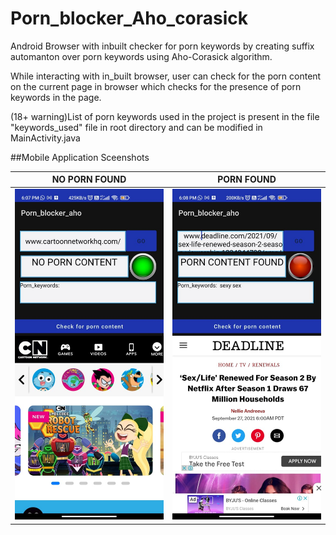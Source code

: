 # Porn_blocker_Aho_corasick
Android Browser with inbuilt checker for porn keywords by creating suffix automanton over porn keywords using Aho-Corasick algorithm.

While interacting with in_built browser, user can check for the porn content on the current page in browser which checks for the presence
of porn keywords in the page.

(18+ warning)List of porn keywords used in the project is present in the file "keywords_used" file in root directory and can be modified in
MainActivity.java

##Mobile Application Sceenshots

|                 NO PORN FOUND                 |                 PORN FOUND                       |
|:-------------------------------------------------:|:-------------------------------------------------:|
| <img width="1604" src="./pics/A.jpeg"> | <img width="1604" src="./pics/B.jpeg"> |
